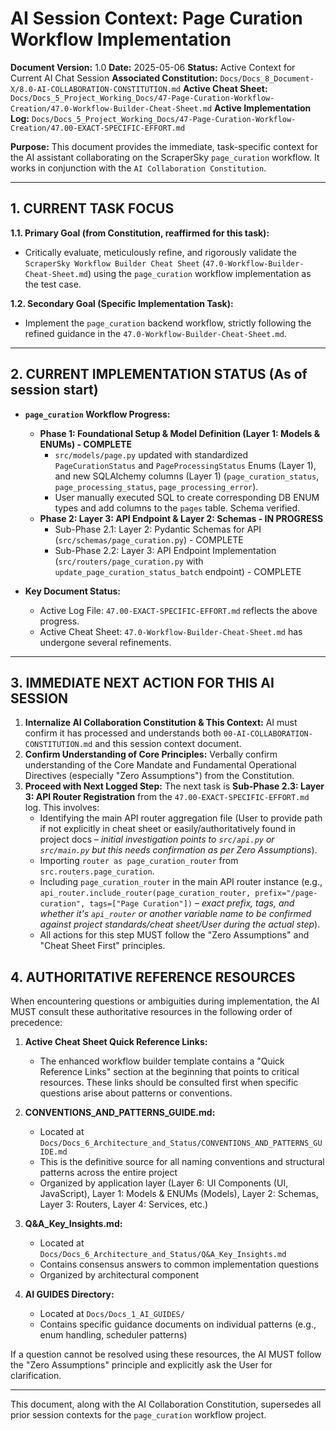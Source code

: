 # AI Session Context: Page Curation Workflow Implementation

**Document Version:** 1.0
**Date:** 2025-05-06
**Status:** Active Context for Current AI Chat Session
**Associated Constitution:** `Docs/Docs_8_Document-X/8.0-AI-COLLABORATION-CONSTITUTION.md`
**Active Cheat Sheet:** `Docs/Docs_5_Project_Working_Docs/47-Page-Curation-Workflow-Creation/47.0-Workflow-Builder-Cheat-Sheet.md`
**Active Implementation Log:** `Docs/Docs_5_Project_Working_Docs/47-Page-Curation-Workflow-Creation/47.00-EXACT-SPECIFIC-EFFORT.md`

**Purpose:** This document provides the immediate, task-specific context for the AI assistant collaborating on the ScraperSky `page_curation` workflow. It works in conjunction with the `AI Collaboration Constitution`.

---

## 1. CURRENT TASK FOCUS

**1.1. Primary Goal (from Constitution, reaffirmed for this task):**

- Critically evaluate, meticulously refine, and rigorously validate the `ScraperSky Workflow Builder Cheat Sheet` (`47.0-Workflow-Builder-Cheat-Sheet.md`) using the `page_curation` workflow implementation as the test case.

**1.2. Secondary Goal (Specific Implementation Task):**

- Implement the `page_curation` backend workflow, strictly following the refined guidance in the `47.0-Workflow-Builder-Cheat-Sheet.md`.

---

## 2. CURRENT IMPLEMENTATION STATUS (As of session start)

- **`page_curation` Workflow Progress:**

  - **Phase 1: Foundational Setup & Model Definition (Layer 1: Models & ENUMs) - COMPLETE**
    - `src/models/page.py` updated with standardized `PageCurationStatus` and `PageProcessingStatus` Enums (Layer 1), and new SQLAlchemy columns (Layer 1) (`page_curation_status`, `page_processing_status`, `page_processing_error`).
    - User manually executed SQL to create corresponding DB ENUM types and add columns to the `pages` table. Schema verified.
  - **Phase 2: Layer 3: API Endpoint & Layer 2: Schemas - IN PROGRESS**
    - Sub-Phase 2.1: Layer 2: Pydantic Schemas for API (`src/schemas/page_curation.py`) - COMPLETE
    - Sub-Phase 2.2: Layer 3: API Endpoint Implementation (`src/routers/page_curation.py` with `update_page_curation_status_batch` endpoint) - COMPLETE

- **Key Document Status:**
  - Active Log File: `47.00-EXACT-SPECIFIC-EFFORT.md` reflects the above progress.
  - Active Cheat Sheet: `47.0-Workflow-Builder-Cheat-Sheet.md` has undergone several refinements.

---

## 3. IMMEDIATE NEXT ACTION FOR THIS AI SESSION

1.  **Internalize AI Collaboration Constitution & This Context:** AI must confirm it has processed and understands both `00-AI-COLLABORATION-CONSTITUTION.md` and this session context document.
2.  **Confirm Understanding of Core Principles:** Verbally confirm understanding of the Core Mandate and Fundamental Operational Directives (especially "Zero Assumptions") from the Constitution.
3.  **Proceed with Next Logged Step:** The next task is **Sub-Phase 2.3: Layer 3: API Router Registration** from the `47.00-EXACT-SPECIFIC-EFFORT.md` log. This involves:
    - Identifying the main API router aggregation file (User to provide path if not explicitly in cheat sheet or easily/authoritatively found in project docs – _initial investigation points to `src/api.py` or `src/main.py` but this needs confirmation as per Zero Assumptions_).
    - Importing `router as page_curation_router` from `src.routers.page_curation`.
    - Including `page_curation_router` in the main API router instance (e.g., `api_router.include_router(page_curation_router, prefix="/page-curation", tags=["Page Curation"])` – _exact prefix, tags, and whether it's `api_router` or another variable name to be confirmed against project standards/cheat sheet/User during the actual step_).
    - All actions for this step MUST follow the "Zero Assumptions" and "Cheat Sheet First" principles.

## 4. AUTHORITATIVE REFERENCE RESOURCES

When encountering questions or ambiguities during implementation, the AI MUST consult these authoritative resources in the following order of precedence:

1. **Active Cheat Sheet Quick Reference Links:**

   - The enhanced workflow builder template contains a "Quick Reference Links" section at the beginning that points to critical resources. These links should be consulted first when specific questions arise about patterns or conventions.

2. **CONVENTIONS_AND_PATTERNS_GUIDE.md:**

   - Located at `Docs/Docs_6_Architecture_and_Status/CONVENTIONS_AND_PATTERNS_GUIDE.md`
   - This is the definitive source for all naming conventions and structural patterns across the entire project
   - Organized by application layer (Layer 6: UI Components (UI, JavaScript), Layer 1: Models & ENUMs (Models), Layer 2: Schemas, Layer 3: Routers, Layer 4: Services, etc.)

3. **Q&A_Key_Insights.md:**

   - Located at `Docs/Docs_6_Architecture_and_Status/Q&A_Key_Insights.md`
   - Contains consensus answers to common implementation questions
   - Organized by architectural component

4. **AI GUIDES Directory:**
   - Located at `Docs/Docs_1_AI_GUIDES/`
   - Contains specific guidance documents on individual patterns (e.g., enum handling, scheduler patterns)

If a question cannot be resolved using these resources, the AI MUST follow the "Zero Assumptions" principle and explicitly ask the User for clarification.

---

This document, along with the AI Collaboration Constitution, supersedes all prior session contexts for the `page_curation` workflow project.
